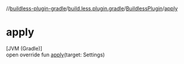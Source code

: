 //[buildless-plugin-gradle](../../../index.md)/[build.less.plugin.gradle](../index.md)/[BuildlessPlugin](index.md)/[apply](apply.md)

# apply

[JVM (Gradle)]\
open override fun [apply](apply.md)(target: Settings)
